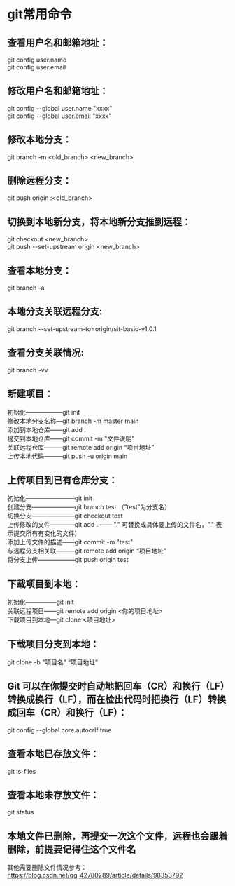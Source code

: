 # git常用命令

## 查看用户名和邮箱地址：  
git config user.name  
git config user.email  

## 修改用户名和邮箱地址：  
git config --global user.name  "xxxx"  
git config --global user.email  "xxxx"  

## 修改本地分支：  
git branch -m <old_branch> <new_branch>

## 删除远程分支：  
git push origin :<old_branch>

## 切换到本地新分支，将本地新分支推到远程：  
git checkout <new_branch>  
git push --set-upstream origin <new_branch>

## 查看本地分支：  
git branch -a

## 本地分支关联远程分支:  
git branch --set-upstream-to=origin/sit-basic-v1.0.1

## 查看分支关联情况:  
git branch -vv  

## 新建项目：  
初始化——————git init  
修改本地分支名称—git branch -m master main  
添加到本地仓库——git add .  
提交到本地仓库——git commit -m "文件说明"  
关联远程仓库———git remote add origin “项目地址”  
上传本地代码———git push -u origin main  

## 上传项目到已有仓库分支：  
初始化————————git init  
创建分支———————git branch test	（”test“为分支名）  
切换分支———————git checkout test  
上传修改的文件————git add . —— "." 可替换成具体要上传的文件名，"."  表示提交所有有变化的文件)  
添加上传文件的描述——git commit -m "test"  
与远程分支相关联———git remote add origin “项目地址”  
将分支上传——————git push origin test  

## 下载项目到本地：  
初始化—————git init  
关联远程项目——git remote add origin <你的项目地址>  
下载项目到本地—git clone <项目地址>

## 下载项目分支到本地：  
git clone -b "项目名" “项目地址”

## Git 可以在你提交时自动地把回车（CR）和换行（LF）转换成换行（LF），而在检出代码时把换行（LF）转换成回车（CR）和换行（LF）：  
git config --global core.autocrlf true

## 查看本地已存放文件：  
git ls-files

## 查看本地未存放文件：  
git status

## 本地文件已删除，再提交一次这个文件，远程也会跟着删除，前提要记得住这个文件名  
其他需要删除文件情况参考：https://blog.csdn.net/qq_42780289/article/details/98353792